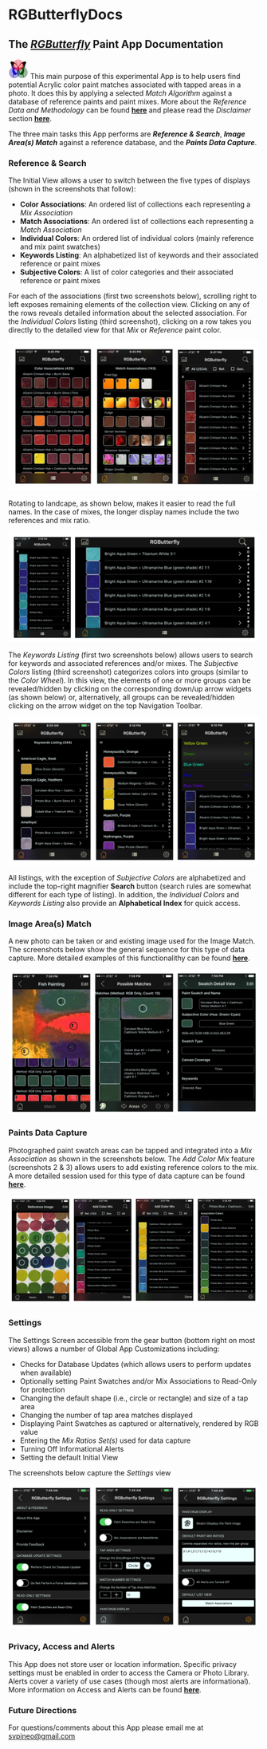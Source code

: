 # RGButterflyDocs

## The [_RGButterfly_](https://spineo.github.io/RGButterflyDocs/) Paint App Documentation

![RGButterfly Logo](images/RGButterfly_Logo.png) This main purpose of this experimental App is to help users find potential Acrylic color paint matches associated with tapped areas in a photo. It does this by applying a selected _Match Algorithm_ against a database of reference paints and paint mixes. More about the _Reference Data and Methodology_ can be found __[here](About.md)__ and please read the _Disclaimer_ section __[here](Disclaimer.md)__.

The three main tasks this App performs are ___Reference & Search___, ___Image Area(s) Match___ against a reference database, and the ___Paints Data Capture___.

### Reference & Search

The Initial View allows a user to switch between the five types of displays (shown in the screenshots that follow):
* __Color Associations__: An ordered list of collections each representing a _Mix Association_
* __Match Associations__: An ordered list of collections each representing a _Match Association_
* __Individual Colors__: An ordered list of individual colors (mainly reference and mix paint swatches)
* __Keywords Listing__: An alphabetized list of keywords and their associated reference or paint mixes
* __Subjective Colors__: A list of color categories and their associated reference or paint mixes

For each of the associations (first two screenshots below), scrolling right to left exposes remaining elements of the collection view. Clicking on any of the rows reveals detailed information about the selected association. For the _Individual Colors_ listing (third screenshot), clicking on a row takes you directly to the detailed view for that _Mix_ or _Reference_ paint color.

![Assoc, Match, and All Views](images/Assoc_Match_and_AllViews.jpg)

Rotating to landcape, as shown below, makes it easier to read the full names. In the case of mixes, the longer display names include the two references and mix ratio.

![All Portrait and Landscape](images/All_Port_and_LandView.jpg)

The _Keywords Listing_ (first two screenshots below) allows users to search for keywords and associated references and/or mixes. The _Subjective Colors_ listing (third screenshot) categorizes colors into groups (similar to the _Color Wheel_). In this view, the elements of one or more groups can be revealed/hidden by clicking on the corresponding down/up arrow widgets (as shown below) or, alternatively, all groups can be revealed/hidden clicking on the arrow widget on the top Navigation Toolbar.

![Keyw and Subj Views](images/Keyw_and_SubjViews.jpg)

All listings, with the exception of _Subjective Colors_ are alphabetized and include the top-right magnifier __Search__ button (search rules are somewhat different for each type of listing). In addition, the _Individual Colors_ and _Keywords Listing_ also provide an __Alphabetical Index__ for quick access.

### Image Area(s) Match

A new photo can be taken or and existing image used for the Image Match. The screenshots below show the general sequence for this type of data capture. More detailed examples of this functionalithy can be found __[here](ImageMatch.md)__.

![MatchViews](images/MatchViews.jpg)


### Paints Data Capture

Photographed paint swatch areas can be tapped and integrated into a _Mix Association_ as shown in the screenshots below. The _Add Color Mix_ feature (screenshots 2 & 3) allows users to add existing reference colors to the mix. A more detailed session used for this type of data capture can be found __[here](DataCapture.md)__.

![DataCapture](images/ManualDataCapture.jpg)

### Settings

The Settings Screen accessible from the gear button (bottom right on most views) allows a number of Global App Customizations including:
* Checks for Database Updates (which allows users to perform updates when available)
* Optionally setting Paint Swatches and/or Mix Associations to Read-Only for protection
* Changing the default shape (i.e., circle or rectangle) and size of a tap area
* Changing the number of tap area matches displayed
* Displaying Paint Swatches as captured or alternatively, rendered by RGB value
* Entering the _Mix Ratios Set(s)_ used for data capture
* Turning Off Informational Alerts
* Setting the default Initial View

The screenshots below capture the _Settings_ view

![Settings](images/Settings.jpg)

### Privacy, Access and Alerts

This App does not store user or location information. Specific privacy settings must be enabled in order to access the Camera or Photo Library. Alerts cover a variety of use cases (though most alerts are informational). More information on Access and Alerts can be found __[here](AccessAndAlerts.md)__.  



### Future Directions

For questions/comments about this App please email me at [svpineo@gmail.com](mailto:svpineo@gmail.com)
